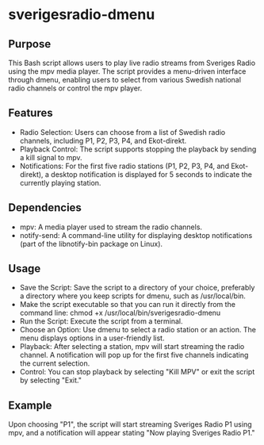# sverigesradio-dmenu
## Purpose
This Bash script allows users to play live radio streams from Sveriges Radio using the mpv media player. The script provides a menu-driven interface through dmenu, enabling users to select from various Swedish national radio channels or control the mpv player.

## Features

- Radio Selection: Users can choose from a list of Swedish radio channels, including P1, P2, P3, P4, and Ekot-direkt.
- Playback Control: The script supports stopping the playback by sending a kill signal to mpv.
- Notifications: For the first five radio stations (P1, P2, P3, P4, and Ekot-direkt), a desktop notification is displayed for 5 seconds to indicate the currently playing station.

## Dependencies

- mpv: A media player used to stream the radio channels.
- notify-send: A command-line utility for displaying desktop notifications (part of the libnotify-bin package on Linux).

## Usage

- Save the Script: Save the script to a directory of your choice, preferably a directory where you keep scripts for dmenu, such as /usr/local/bin.
- Make the script executable so that you can run it directly from the command line: chmod +x /usr/local/bin/sverigesradio-dmenu
- Run the Script: Execute the script from a terminal.
- Choose an Option: Use dmenu to select a radio station or an action. The menu displays options in a user-friendly list.
- Playback: After selecting a station, mpv will start streaming the radio channel. A notification will pop up for the first five channels indicating the current selection.
- Control: You can stop playback by selecting "Kill MPV" or exit the script by selecting "Exit."

## Example

Upon choosing "P1", the script will start streaming Sveriges Radio P1 using mpv, and a notification will appear stating "Now playing Sveriges Radio P1."
